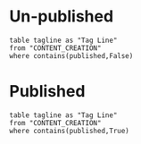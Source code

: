 # Un-published
```dataview
table tagline as "Tag Line"
from "CONTENT_CREATION"
where contains(published,False)
```
# Published
```dataview
table tagline as "Tag Line"
from "CONTENT_CREATION"
where contains(published,True)
```